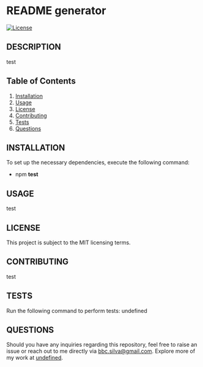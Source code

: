 # README generator

  

  [![License](https://img.shields.io/badge/License-MIT-brightgreen.svg)](LICENSE)

  ## DESCRIPTION
  test 

  ## Table of Contents
  1. [Installation](#installation)
  2. [Usage](#usage)
  3. [License](#license)
  4. [Contributing](#contributing)
  5. [Tests](#tests)
  6. [Questions](#questions)

  ## INSTALLATION
  To set up the necessary dependencies, execute the following command:
  * npm
  **test**

  ## USAGE
  test

  ## LICENSE
  This project is subject to the MIT licensing terms.

  ## CONTRIBUTING
  test

  ## TESTS
  Run the following command to perform tests:
  undefined

  ## QUESTIONS
  Should you have any inquiries regarding this repository, feel free to raise an issue or reach out to me directly via [bbc.silva@gmail.com](mailto:bbc.silva@gmail.com). 
  Explore more of my work at [undefined](https://www.github.com/undefined).
